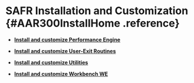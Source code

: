# SAFR Installation and Customization {#AAR300InstallHome .reference}

-   **[Install and customize Performance Engine](../html/AAR320InstallPE.md)**  

-   **[Install and customize User-Exit Routines](../html/AAR330InstallUER.md)**  

-   **[Install and customize Utilities](../html/AAR340InstallUT.md)**  

-   **[Install and customize Workbench WE](../html/AAR350InstallWE.md)**  



